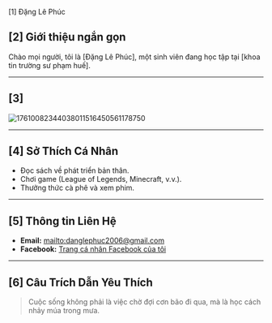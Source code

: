    [1] Đặng Lê Phúc

## [2] Giới thiệu ngắn gọn

Chào mọi người, tôi là [Đặng Lê Phúc], một sinh viên đang học tập tại [khoa tin trường sư phạm huế].

---

## [3] 
![17610082344038011516450561178750](https://github.com/user-attachments/assets/ce381345-9ab9-4367-874e-6868663998cb)


---

## [4] Sở Thích Cá Nhân

* Đọc sách về phát triển bản thân.
* Chơi game (League of Legends, Minecraft, v.v.).
* Thưởng thức cà phê và xem phim.

---

## [5] Thông tin Liên Hệ

* **Email:** <mailto:danglephuc2006@gmail.com>
* **Facebook:** [Trang cá nhân Facebook của tôi](https://www.facebook.com/anglephuc.2024)

---

## [6] Câu Trích Dẫn Yêu Thích

> Cuộc sống không phải là việc chờ đợi cơn bão đi qua, mà là học cách nhảy múa trong mưa.
